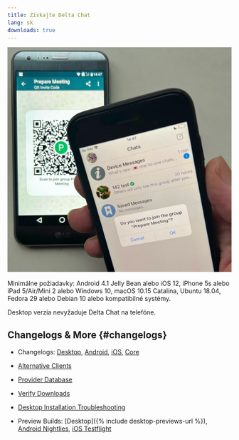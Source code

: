 ```yaml
---
title: Získajte Delta Chat 
lang: sk 
downloads: true 
--- 
```


![An iOS user scanning a QR code on someone else's phone.](../assets/blog/2023-11-qr-scan.jpg)

Minimálne požiadavky:
Android 4.1 Jelly Bean
alebo iOS 12, iPhone 5s alebo iPad 5/Air/Mini 2
alebo Windows 10, macOS 10.15 Catalina, Ubuntu 18.04, Fedora 29 alebo Debian 10
alebo kompatibilné systémy.

Desktop verzia nevyžaduje Delta Chat na telefóne.


## Changelogs & More {#changelogs}

- Changelogs: [Desktop](https://github.com/deltachat/deltachat-desktop/blob/master/CHANGELOG.md),
  [Android](https://deltachat.github.io/deltachat-android/CHANGELOG#delta-chat-android-changelog),
  [iOS](https://deltachat.github.io/deltachat-ios/CHANGELOG#delta-chat-ios-changelog),
  [Core](https://github.com/deltachat/deltachat-core-rust/blob/master/CHANGELOG.md)

- [Alternative Clients](https://support.delta.chat/t/list-of-all-know-client-projects/3059)

- [Provider Database](https://providers.delta.chat/)

- [Verify Downloads](verify-downloads)

- [Desktop Installation Troubleshooting](https://github.com/deltachat/deltachat-desktop/blob/master/docs/TROUBLESHOOTING.md)

- Preview Builds: [Desktop]({% include desktop-previews-url %}),
  [Android Nightlies](https://download.delta.chat/android/nightly/),
  [iOS Testflight](https://testflight.apple.com/join/uEMc1NxS)
